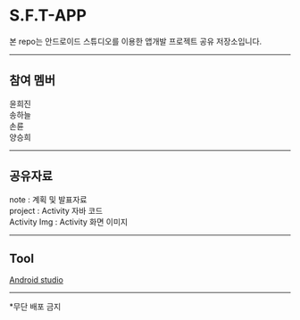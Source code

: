 # S.F.T-APP
<p> 본 repo는 안드로이드 스튜디오를 이용한 앱개발 프로젝트 공유 저장소입니다.</p>
<hr>
<body>
<h2>참여 멤버</h2>
윤희진 <a href=""></a><br>
송하늘 <a href=" "> </a> <br>
손륜 <a href=" "> </a> <br>
양승희 <a href=" "></a> 
<hr>
<h2>공유자료</h2>
  <div> note : 계획 및 발표자료 </div>
  <div> project :  Activity 자바 코드 </div>
  <div> Activity Img :  Activity 화면 이미지 </div>  
<hr>
<h2>Tool</h2>
  <a href ="https://developer.android.com/studio?hl=ko">Android studio</a>
<hr>
*무단 배포 금지
</body>

